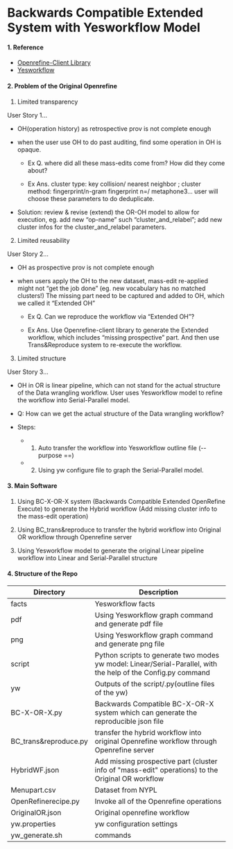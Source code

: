 Backwards Compatible Extended System  with Yesworkflow Model
=====================================

#### 1. Reference
- [Openrefine-Client Library ](https://github.com/opencultureconsulting/openrefine-client)
- [Yesworkflow](https://github.com/yesworkflow-org/yw-prototypes)



#### 2. Problem of the Original Openrefine 

1. Limited transparency

User Story 1...

- OH(operation history) as retrospective prov is not complete enough

- when the user use OH to do past auditing, find some operation in OH is opaque.
    
    - Ex Q. where did all these mass-edits come from? How did they come about? 
    
    - Ex Ans. cluster type: key collision/ nearest neighbor ;  cluster method: fingerprint/n-gram fingerprint n=/ metaphone3…
user will choose these parameters to do deduplicate. 

- Solution: review & revise (extend) the OR-OH model to allow for execution, eg. add new “op-name” such “cluster_and_relabel”; add new cluster infos for the cluster_and_relabel parameters.

2. Limited reusability

User Story 2...

- OH as prospective prov is not complete enough

- when users apply the OH to the new dataset, mass-edit re-applied might not “get the job done” (eg. new vocabulary has no matched clusters!) The missing part need to be captured and added to OH, which we called it “Extended OH”

     - Ex Q. Can we reproduce the workflow via “Extended OH”?
     
     - Ex Ans. Use Openrefine-client library to generate the Extended workflow, which includes “missing prospective” part. And then use Trans&Reproduce system to re-execute the workflow.


3. Limited structure 

User Story 3...

- OH in OR is linear pipeline, which can not stand for the actual structure of the Data wrangling workflow. User uses Yesworkflow model to refine the workflow into Serial-Parallel model. 

- Q: How can we get the actual structure of the Data wrangling workflow?

- Steps:

   - 1. Auto transfer the workflow into Yesworkflow outline file (--purpose ==)

   - 2. Using yw configure file to graph the Serial-Parallel model.


#### 3. Main Software

1. Using BC-X-OR-X system (Backwards Compatible Extended OpenRefine Execute) to generate the Hybrid workflow (Add missing cluster info to the mass-edit operation)

2. Using BC_trans&reproduce to transfer the hybrid workflow into Original OR workflow through Openrefine server

3. Using Yesworkflow model to generate the original Linear pipeline workflow into Linear and Serial-Parallel structure



#### 4. Structure of the Repo

Directory            | Description
---------------------|-----------
facts                | Yesworkflow facts
pdf                  | Using Yesworkflow graph command and generate pdf file
png                  | Using Yesworkflow graph command and generate png file
script               | Python scripts to generate two modes yw model: Linear/Serial-Parallel, with the help of the Config.py command
yw                   | Outputs of the script/.py(outline files of the yw)
BC-X-OR-X.py         | Backwards Compatible BC-X-OR-X system which can generate the reproducible json file
BC_trans&reproduce.py| transfer the hybrid workflow into original Openrefine workflow through Openrefine server
HybridWF.json        | Add missing prospective part (cluster info of "mass-edit" operations) to the Original OR workflow
Menupart.csv         | Dataset from NYPL 
OpenRefinerecipe.py  | Invoke all of the Openrefine operations 
OriginalOR.json      | Original openrefine workflow 
yw.properties        | yw configuration settings
yw_generate.sh       | commands
